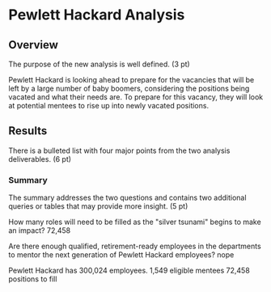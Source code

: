 # Pewlett Hackard Analysis #


## Overview ##

The purpose of the new analysis is well defined. (3 pt)

Pewlett Hackard is looking ahead to prepare for the vacancies that will be left by a large number of baby boomers, considering the positions being vacated and what their needs are. To prepare for this vacancy, they will look at potential mentees to rise up into newly vacated positions.

## Results ##

There is a bulleted list with four major points from the two analysis deliverables. (6 pt)

### Summary ###

The summary addresses the two questions and contains two additional queries or tables that may provide more insight. (5 pt)

How many roles will need to be filled as the "silver tsunami" begins to make an impact? 72,458

Are there enough qualified, retirement-ready employees in the departments to mentor the next generation of Pewlett Hackard employees? nope

Pewlett Hackard has 300,024 employees. 
1,549 eligible mentees
72,458 positions to fill
